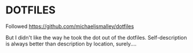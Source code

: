 DOTFILES
========

Followed https://github.com/michaeljsmalley/dotfiles

But I didn't like the way he took the dot out of the dotfiles. Self-description is always better than description by location, surely....



